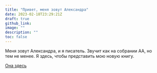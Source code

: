 ```yaml
---
title: "Привет, меня зовут Александра"
date: 2023-02-18T23:29:21Z
draft: true
github_link:
image: ""
description: ""
toc: false
---
```


Меня зовут Александра, и я писатель. Звучит как на собрании АА, но тем не менее. Я здесь, чтобы представить мою новую книгу.

[Она здесь](https://bipoliarnayazvezda.github.io/insomnia/)
